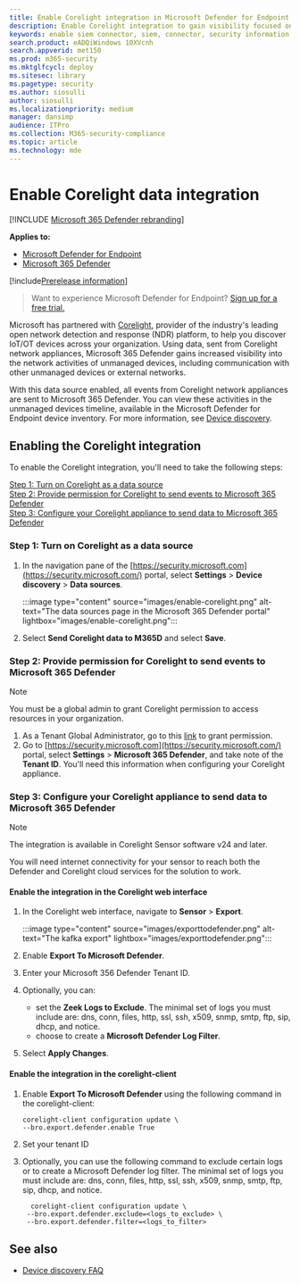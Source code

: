 ```yaml
---
title: Enable Corelight integration in Microsoft Defender for Endpoint
description: Enable Corelight integration to gain visibility focused on IoT/OT devices in areas of the network where MDE is not deployed
keywords: enable siem connector, siem, connector, security information and events
search.product: eADQiWindows 10XVcnh
search.appverid: met150
ms.prod: m365-security
ms.mktglfcycl: deploy
ms.sitesec: library
ms.pagetype: security
ms.author: siosulli
author: siosulli
ms.localizationpriority: medium
manager: dansimp
audience: ITPro
ms.collection: M365-security-compliance
ms.topic: article
ms.technology: mde
---
```


# Enable Corelight data integration

[!INCLUDE [Microsoft 365 Defender rebranding](../../includes/microsoft-defender.md)]

**Applies to:**

- [Microsoft Defender for Endpoint](https://go.microsoft.com/fwlink/?linkid=2154037)
- [Microsoft 365 Defender](https://go.microsoft.com/fwlink/?linkid=2118804)

[!include[Prerelease information](../../includes/prerelease.md)]

> Want to experience Microsoft Defender for Endpoint? [Sign up for a free trial.](https://signup.microsoft.com/create-account/signup?products=7f379fee-c4f9-4278-b0a1-e4c8c2fcdf7e&ru=https://aka.ms/MDEp2OpenTrial?ocid=docs-wdatp-enablesiem-abovefoldlink)

Microsoft has partnered with [Corelight](https://corelight.com/integrations/iot-security), provider of the industry's leading open network detection and response (NDR) platform, to help you discover IoT/OT devices across your organization. Using data, sent from Corelight network appliances, Microsoft 365 Defender gains increased visibility into the network activities of unmanaged devices, including communication with other unmanaged devices or external networks.

With this data source enabled, all events from Corelight network appliances are sent to Microsoft 365 Defender. You can view these activities in the unmanaged devices timeline, available in the Microsoft Defender for Endpoint device inventory. For more information, see [Device discovery](device-discovery.md).

## Enabling the Corelight integration

To enable the Corelight integration, you'll need to take the following steps:

[Step 1: Turn on Corelight as a data source](#step-1-turn-on-corelight-as-a-data-source)<br>
[Step 2: Provide permission for Corelight to send events to Microsoft 365 Defender](#step-2-provide-permission-for-corelight-to-send-events-to-microsoft-365-defender)<br>
[Step 3: Configure your Corelight appliance to send data to Microsoft 365 Defender](#step-3-configure-your-corelight-appliance-to-send-data-to-microsoft-365-defender)

### Step 1: Turn on Corelight as a data source

1. In the navigation pane of the [https://security.microsoft.com](https://security.microsoft.com/) portal, select **Settings** \> **Device discovery** \> **Data sources**.

   :::image type="content" source="images/enable-corelight.png" alt-text="The data sources page in the Microsoft 365 Defender portal" lightbox="images/enable-corelight.png":::

2. Select **Send Corelight data to M365D** and select **Save**.

### Step 2: Provide permission for Corelight to send events to Microsoft 365 Defender

> [!NOTE]
> You must be a global admin to grant Corelight permission to access resources in your organization.

1. As a Tenant Global Administrator, go to this [link](<https://login.microsoftonline.com/common/oauth2/authorize?prompt=consent&client_id=d8be544e-9d1a-4825-a5cb-fb447457f692&response_type=code&sso_reload=true>) to grant permission.
2. Go to [https://security.microsoft.com](https://security.microsoft.com/) portal, select **Settings** \> **Microsoft 365 Defender**, and take note of the **Tenant ID**. You'll need this information when configuring your Corelight appliance.

### Step 3: Configure your Corelight appliance to send data to Microsoft 365 Defender

> [!NOTE]
> The integration is available in Corelight Sensor software v24 and later.
> 
> You will need internet connectivity for your sensor to reach both the Defender and Corelight cloud services for the solution to work.

#### Enable the integration in the Corelight web interface

1. In the Corelight web interface, navigate to **Sensor** \> **Export**.

   :::image type="content" source="images/exporttodefender.png" alt-text="The kafka export" lightbox="images/exporttodefender.png":::

2. Enable **Export To Microsoft Defender**.
3. Enter your Microsoft 356 Defender Tenant ID.
4. Optionally, you can:
    - set the **Zeek Logs to Exclude**. The minimal set of logs you must include are: dns, conn, files, http, ssl, ssh, x509, snmp, smtp, ftp, sip, dhcp, and notice.
    - choose to create a **Microsoft Defender Log Filter**.
5. Select **Apply Changes**.

#### Enable the integration in the corelight-client

1. Enable **Export To Microsoft Defender** using the following command in the corelight-client:

    ``` command
    corelight-client configuration update \
    --bro.export.defender.enable True
    ```

2. Set your tenant ID

3. Optionally, you can use the following command to exclude certain logs or to create a Microsoft Defender log filter. The minimal set of logs you must include are: dns, conn, files, http, ssl, ssh, x509, snmp, smtp, ftp, sip, dhcp, and notice.

   ``` command
     corelight-client configuration update \
    --bro.export.defender.exclude=<logs_to_exclude> \
    --bro.export.defender.filter=<logs_to_filter>
   ```

## See also

- [Device discovery FAQ](device-discovery-faq.md)